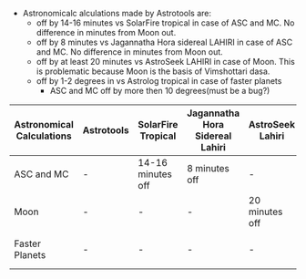 - Astronomicalc alculations made by Astrotools are:
  - off by 14-16 minutes vs SolarFire tropical in case of ASC and MC. No difference in minutes from Moon out.
  - off by 8 minutes vs Jagannatha Hora sidereal LAHIRI in case of ASC and MC. No difference in minutes from Moon out.
  - off by at least 20 minutes vs AstroSeek LAHIRI in case of Moon. This is problematic because Moon is the basis of Vimshottari dasa.
  - off by 1-2 degrees in vs Astrolog tropical in case of faster planets
    - ASC and MC off by more then 10 degrees(must be a bug?)


 | Astronomical Calculations | Astrotools | SolarFire Tropical | Jagannatha Hora Sidereal Lahiri | AstroSeek Lahiri | Astrolog Tropical |
 | ------------------------- | ---------- | ------------------ | ------------------------------- | ---------------- | ----------------- |
 | ASC and MC                | -          | 14-16 minutes off  | 8 minutes off                   | -                | 1-2 degrees off   |
 | Moon                      | -          | -                  | -                               | 20 minutes off   | -                 |
 | Faster Planets            | -          | -                  | -                               | -                | 1-2 degrees off   |
